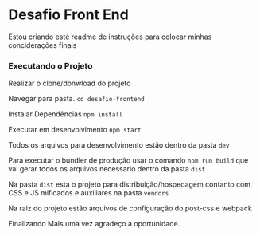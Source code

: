 # Desafio Front End

Estou criando esté readme de instruções para colocar minhas conciderações finais

### Executando o Projeto

Realizar o clone/donwload do projeto

Navegar para pasta.
`cd desafio-frontend`

Instalar Dependências
`npm install`

Executar em desenvolvimento
`npm start`

Todos os arquivos para desenvolvimento estão dentro da pasta `dev`

Para executar o bundler de produção usar o comando `npm run build` que vai gerar todos os arquivos necessario dentro da pasta `dist`

Na pasta `dist` esta o projeto para distribuição/hospedagem contanto com CSS e JS mificados e auxiliares na pasta `vendors`

Na raiz do projeto estão arquivos de configuração do post-css e webpack

Finalizando
Mais uma vez agradeço a oportunidade.
